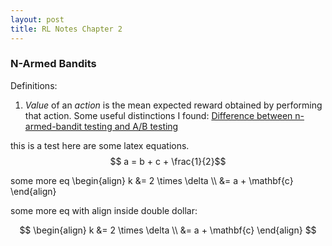 ```yaml
---
layout: post
title: RL Notes Chapter 2
---
```

### N-Armed Bandits
Definitions:
1. _Value_ of an _action_ is the mean expected reward obtained by performing that action.
Some useful distinctions I found:
[Difference between n-armed-bandit testing and A/B testing](http://conversionxl.com/bandit-tests/)

this is a test
here are some latex equations.
$$ a = b + c + \frac{1}{2}$$

some more eq
\begin{align}
k  &= 2 \times \delta \\\\
&= a + \mathbf{c}
\end{align}

some more eq with align inside double dollar:

$$ \begin{align}
k  &= 2 \times \delta \\
&= a + \mathbf{c}
\end{align} $$
